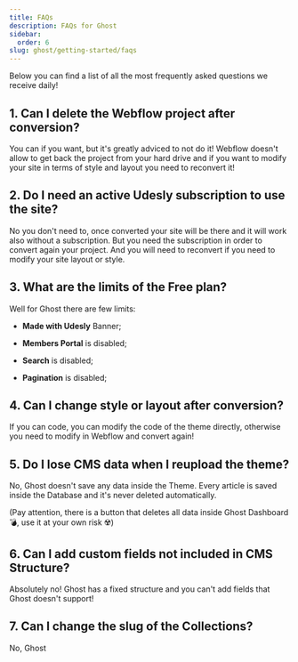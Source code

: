 ```yaml
---
title: FAQs
description: FAQs for Ghost
sidebar:
  order: 6
slug: ghost/getting-started/faqs
---
```


Below you can find a list of all the most frequently asked questions we receive daily!

## 1. Can I delete the Webflow project after conversion?

You can if you want, but it's greatly adviced to not do it! Webflow doesn't allow to get back the project from your hard drive and if you want to modify your site in terms of style and layout you need to reconvert it!

## 2. Do I need an active Udesly subscription to use the site?

No you don't need to, once converted your site will be there and it will work also without a subscription. But you need the subscription in order to convert again your project. And you will need to reconvert if you need to modify your site layout or style.

## 3. What are the limits of the Free plan?

Well for Ghost there are few limits:

* **Made with Udesly** Banner;

* **Members Portal** is disabled;

* **Search** is disabled;

* **Pagination** is disabled;

## 4. Can I change style or layout after conversion?

If you can code, you can modify the code of the theme directly, otherwise you need to modify in Webflow and convert again!

## 5. Do I lose CMS data when I reupload the theme?

No, Ghost doesn't save any data inside the Theme. Every article is saved inside the Database and it's never deleted automatically. 

(Pay attention, there is a button that deletes all data inside Ghost Dashboard 💣, use it at your own risk ☢️)

## 6. Can I add custom fields not included in CMS Structure?

Absolutely no! Ghost has a fixed structure and you can't add fields that Ghost doesn't support!

## 7. Can I change the slug of the Collections?

No, Ghost 
